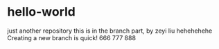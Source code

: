 # hello-world
just another repository
this is in the branch part, by zeyi liu
hehehehehe
Creating a new branch is quick!
666
777
888
